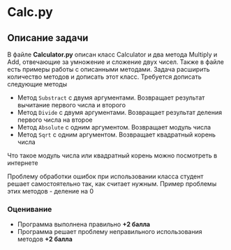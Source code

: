 # Calc.py

## Описание задачи

В файле __Calculator.py__ описан класс Calculator и два метода Multiply и Add, отвечающие за умножение и сложение двух чисел. Также в файле есть примеры работы с описанными методами. Задача расширить количество методов и дописать этот класс. Требуется дописать следующие методы

- Метод `Substract` с двумя аргументами. Возвращает результат вычитание первого числа и второго
- Метод `Divide` с двумя аргументами. Возвращает результат деления первого числа на второе
- Метод `Absolute` с одним аргументом. Возвращает модуль числа
- Метод `Sqrt` с одним аргументом. Возвращает квадратный корень числа

Что такое модуль числа или квадратный корень можно посмотреть в интернете

Проблему обработки ошибок при использовании класса студент решает самостоятельно так, как считает нужным. Пример проблемы этих методов - деление на 0

### Оценивание 

- Программа выполнена правильно __+2 балла__
- Программа решает проблему неправильного использования методов __+2 балла__